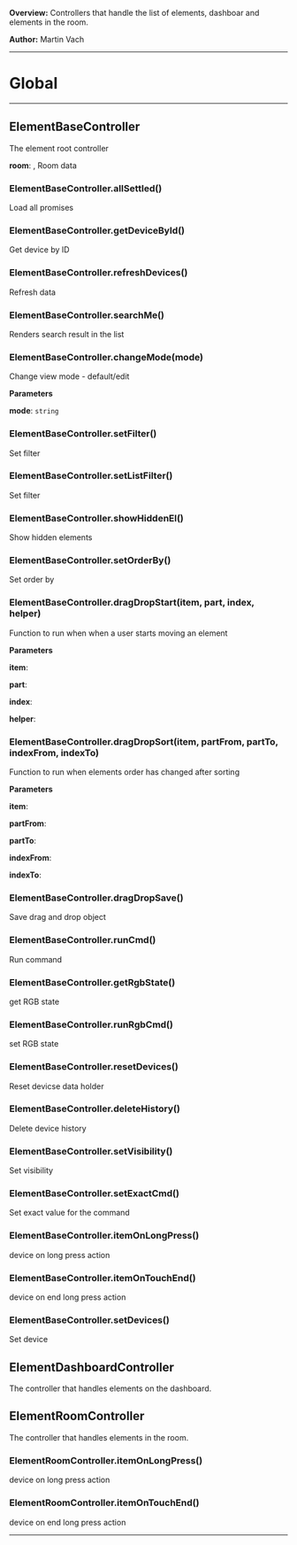 **Overview:** Controllers that handle the list of elements, dashboar and elements in the room.



**Author:** Martin Vach




* * *

# Global





* * *

## ElementBaseController
The element root controller

**room**:  , Room data
### ElementBaseController.allSettled() 

Load all promises


### ElementBaseController.getDeviceById() 

Get device by ID


### ElementBaseController.refreshDevices() 

Refresh data


### ElementBaseController.searchMe() 

Renders search result in the list


### ElementBaseController.changeMode(mode) 

Change view mode - default/edit

**Parameters**

**mode**: `string`


### ElementBaseController.setFilter() 

Set filter


### ElementBaseController.setListFilter() 

Set filter


### ElementBaseController.showHiddenEl() 

Show hidden elements


### ElementBaseController.setOrderBy() 

Set order by


### ElementBaseController.dragDropStart(item, part, index, helper) 

Function to run when when a user starts moving an element

**Parameters**

**item**: 

**part**: 

**index**: 

**helper**: 


### ElementBaseController.dragDropSort(item, partFrom, partTo, indexFrom, indexTo) 

Function to run when elements order has changed after sorting

**Parameters**

**item**: 

**partFrom**: 

**partTo**: 

**indexFrom**: 

**indexTo**: 


### ElementBaseController.dragDropSave() 

Save drag and drop object


### ElementBaseController.runCmd() 

Run command


### ElementBaseController.getRgbState() 

get RGB state


### ElementBaseController.runRgbCmd() 

set RGB state


### ElementBaseController.resetDevices() 

Reset devicse data holder


### ElementBaseController.deleteHistory() 

Delete device history


### ElementBaseController.setVisibility() 

Set visibility


### ElementBaseController.setExactCmd() 

Set exact value for the command


### ElementBaseController.itemOnLongPress() 

device on long press action


### ElementBaseController.itemOnTouchEnd() 

device on end long press action


### ElementBaseController.setDevices() 

Set device



## ElementDashboardController
The controller that handles elements on the dashboard.


## ElementRoomController
The controller that handles elements in the room.

### ElementRoomController.itemOnLongPress() 

device on long press action


### ElementRoomController.itemOnTouchEnd() 

device on end long press action




* * *
